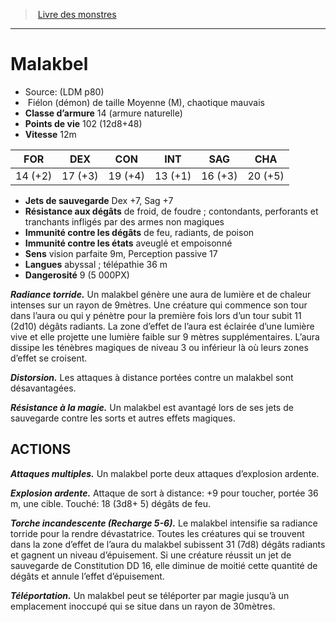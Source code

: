 ﻿> [Livre des monstres](tome_of_beasts.md)

---

# Malakbel

- Source: (LDM p80)
-  Fiélon (démon) de taille Moyenne (M), chaotique mauvais
- **Classe d’armure** 14 (armure naturelle)
- **Points de vie** 102 (12d8+48)
- **Vitesse** 12m

|FOR|DEX|CON|INT|SAG|CHA|
|---|---|---|---|---|---|
|14 (+2)|17 (+3)|19 (+4)|13 (+1)|16 (+3)|20 (+5)|

- **Jets de sauvegarde** Dex +7, Sag +7
- **Résistance aux dégâts** de froid, de foudre ; contondants, perforants et tranchants infligés par des armes non magiques
- **Immunité contre les dégâts** de feu, radiants, de poison
- **Immunité contre les états** aveuglé et empoisonné
- **Sens** vision parfaite 9m, Perception passive 17
- **Langues** abyssal ; télépathie 36 m
- **Dangerosité** 9 (5 000PX)

**_Radiance torride._** Un malakbel génère une aura de lumière et de chaleur intenses sur un rayon de 9mètres. Une créature qui commence son tour dans l’aura ou qui y pénètre pour la première fois lors d’un tour subit 11 (2d10) dégâts radiants. La zone d’effet de l’aura est éclairée d’une lumière vive et elle projette une lumière faible sur 9 mètres supplémentaires. L’aura dissipe les ténèbres magiques de niveau 3 ou inférieur là où leurs zones d’effet se croisent.

**_Distorsion._** Les attaques à distance portées contre un malakbel sont désavantagées.

**_Résistance à la magie._** Un malakbel est avantagé lors de ses jets de sauvegarde contre les sorts et autres effets magiques.

## ACTIONS

**_Attaques multiples._** Un malakbel porte deux attaques d’explosion ardente.

**_Explosion ardente._** Attaque de sort à distance: +9 pour toucher, portée 36 m, une cible. Touché: 18 (3d8+ 5) dégâts de feu.

**_Torche incandescente (Recharge 5-6)._** Le malakbel intensifie sa radiance torride pour la rendre dévastatrice. Toutes les créatures qui se trouvent dans la zone d’effet de l’aura du malakbel subissent 31 (7d8) dégâts radiants et gagnent un niveau d’épuisement. Si une créature réussit un jet de sauvegarde de Constitution DD 16, elle diminue de moitié cette quantité de dégâts et annule l’effet d’épuisement.

**_Téléportation._** Un malakbel peut se téléporter par magie jusqu’à un emplacement inoccupé qui se situe dans un rayon de 30mètres.

